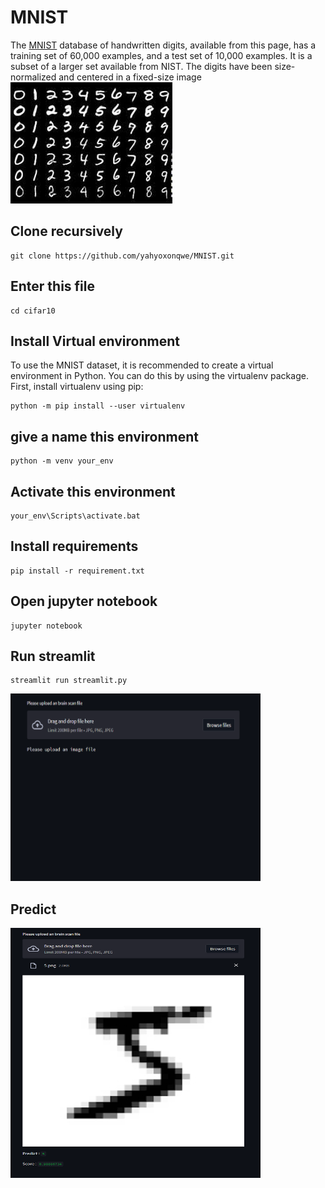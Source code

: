 # MNIST
The [MNIST](https://keras.io/examples/vision/mnist_convnet/) database of handwritten digits, available from this page, has a training set of 60,000 examples, and a test set of 10,000
examples. It is a subset of a larger set available from NIST. The digits have been size-normalized and centered in a fixed-size image
![image](images/mnist.jfif)
## Clone recursively
``` shell
git clone https://github.com/yahyoxonqwe/MNIST.git
```
## Enter this file
``` shell
cd cifar10
```
## Install Virtual environment
To use the MNIST dataset, it is recommended to create a virtual environment in Python. You can do this by using the virtualenv package. First, install virtualenv using pip:
``` shell
python -m pip install --user virtualenv
```
## give a name this environment
``` shell
python -m venv your_env
```
## Activate this environment
``` shell
your_env\Scripts\activate.bat
```
## Install requirements
``` shell
pip install -r requirement.txt
```
## Open jupyter notebook
``` shell
jupyter notebook
```
## Run streamlit
``` shell
streamlit run streamlit.py
```
<img src="images/streamlit.png" alt="Example image" width="400" height="300">

## Predict
<img src="images/predict.png" alt="Example image" width="400" height="400">
